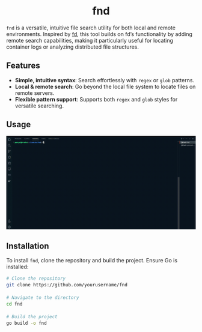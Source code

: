 <div align="center">

# fnd

</div>

`fnd` is a versatile, intuitive file search utility for both local and remote environments. Inspired by [fd](https://github.com/sharkdp/fd), this tool builds on fd’s functionality by adding remote search capabilities, making it particularly useful for locating container logs or analyzing distributed file structures.

## Features

- **Simple, intuitive syntax**: Search effortlessly with `regex` or `glob` patterns.
- **Local & remote search**: Go beyond the local file system to locate files on remote servers.
- **Flexible pattern support**: Supports both `regex` and `glob` styles for versatile searching.

## Usage

<div align="center">
  <img src="./doc/fnd_demo.gif" width="1000" height="auto" alt="Demo GIF">
</div>



## Installation

To install `fnd`, clone the repository and build the project. Ensure Go is installed:

```bash
# Clone the repository
git clone https://github.com/yourusername/fnd

# Navigate to the directory
cd fnd

# Build the project
go build -o fnd
